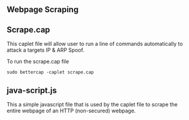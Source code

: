 ## Webpage Scraping


Scrape.cap
-----------
This caplet file will allow user to run a line of commands automatically to attack
a targets IP & ARP Spoof.

To run the scrape.cap file
```
sudo bettercap -caplet scrape.cap
```


java-script.js
---------------
This a simple javascript file that is used by the caplet file to scrape the entire webpage
of an HTTP (non-secured) webpage.


